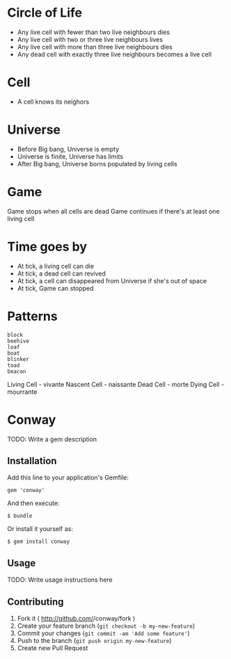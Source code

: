 # Circle of Life

- Any live cell with fewer than two live neighbours dies 
- Any live cell with two or three live neighbours lives 
- Any live cell with more than three live neighbours dies 
- Any dead cell with exactly three live neighbours becomes a live cell

# Cell

- A cell knows its neighors

# Universe

- Before Big bang, Universe is empty 
- Universe is finite, Universe has limits
- After Big bang, Universe borns populated by living cells

# Game

Game stops when all cells are dead Game continues if there's at least one living
cell

# Time goes by

- At tick, a living cell can die 
- At tick, a dead cell can revived 
- At tick, a cell can disappeared from Universe if she's out of space 
- At tick, Game can stopped

# Patterns

    block
    beehive
    loaf
    boat
    blinker
    toad
    beacon

Living Cell - vivante 
Nascent Cell - naissante 
Dead Cell - morte 
Dying Cell - mourrante
# Conway

TODO: Write a gem description

## Installation

Add this line to your application's Gemfile:

    gem 'conway'

And then execute:

    $ bundle

Or install it yourself as:

    $ gem install conway

## Usage

TODO: Write usage instructions here

## Contributing

1. Fork it ( http://github.com/<my-github-username>/conway/fork )
2. Create your feature branch (`git checkout -b my-new-feature`)
3. Commit your changes (`git commit -am 'Add some feature'`)
4. Push to the branch (`git push origin my-new-feature`)
5. Create new Pull Request
